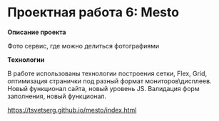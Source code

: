 # Проектная работа 6: Mesto


**Описание проекта**

Фото сервис, где можно делиться фотографиями

**Технологии**

В работе использованы технологии построения сетки, Flex, Grid, оптимизация странички под разный формат мониторов\дисплеев.
Новый функционал сайта, новый уровень JS.
Валидация форм заполнения, новый функционал.

https://tsvetserg.github.io/mesto/index.html

